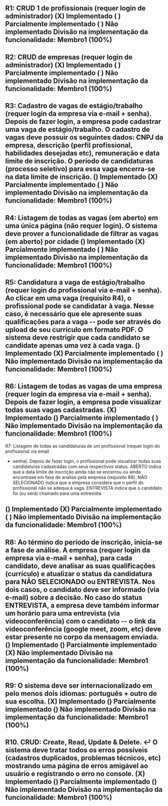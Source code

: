 R1: CRUD 1 de profissionais (requer login de administrador)
(X) Implementado ( ) Parcialmente implementado ( ) Não implementado
Divisão na implementação da funcionalidade: Membro1 (100%)
---------------------------------------------------------------------------------------------------
R2: CRUD de empresas (requer login de administrador)
(X) Implementado ( ) Parcialmente implementado ( ) Não implementado
Divisão na implementação da funcionalidade: Membro1 (100%)
---------------------------------------------------------------------------------------------------
R3: Cadastro de vagas de estágio/trabalho (requer login da empresa via e-mail + senha).
Depois de fazer login, a empresa pode cadastrar uma vaga de estágio/trabalho. O cadastro
de vagas deve possuir os seguintes dados: CNPJ da empresa, descrição (perfil profissional,
habilidades desejadas etc), remuneração e data limite de inscrição. O período de
candidaturas (processo seletivo) para essa vaga encerra-se na data limite de inscrição.
() Implementado (X) Parcialmente implementado ( ) Não implementado
Divisão na implementação da funcionalidade: Membro1 (100%)
---------------------------------------------------------------------------------------------------
R4: Listagem de todas as vagas (em aberto) em uma única página (não requer login). O
sistema deve prover a funcionalidade de filtrar as vagas (em aberto) por cidade
() Implementado (X) Parcialmente implementado ( ) Não implementado
Divisão na implementação da funcionalidade: Membro1 (100%)
---------------------------------------------------------------------------------------------------
R5: Candidatura a vaga de estágio/trabalho (requer login do profissional via e-mail + senha).
Ao clicar em uma vaga (requisito R4), o profissional pode se candidatar à vaga. Nesse caso, é
necessário que ele apresente suas qualificações para a vaga -- pode ser através do upload de
seu currículo em formato PDF. O sistema deve restrigir que cada candidato se candidate
apenas uma vez à cada vaga.
() Implementado (X) Parcialmente implementado ( ) Não implementado
Divisão na implementação da funcionalidade: Membro1 (100%)
---------------------------------------------------------------------------------------------------
R6: Listagem de todas as vagas de uma empresa (requer login da empresa via e-mail +
senha). Depois de fazer login, a empresa pode visualizar todas suas vagas cadastradas.
(X) Implementado () Parcialmente implementado ( ) Não implementado
Divisão na implementação da funcionalidade: Membro1 (100%)
---------------------------------------------------------------------------------------------------
R7: Listagem de todas as candidaturas de um profissional (requer login do profissional via email
+ senha). Depois de fazer login, o profissional pode visualizar todas suas candidaturas
cadastradas com seus respectivos status. ABERTO indica que a data limite de inscrição ainda não se encerrou ou ainda encontrase
em fase de análise pela empresa (requisito R8). NÃO SELECIONADO indica que a
empresa considera que o perfil do profissional não se adequa à vaga. ENTREVISTA
indica que o candidato foi (ou será) chamado para uma entrevista.

() Implementado (X) Parcialmente implementado ( ) Não implementado
Divisão na implementação da funcionalidade: Membro1 (100%)
---------------------------------------------------------------------------------------------------



R8: Ao término do período de inscrição, inicia-se a fase de análise. A empresa (requer login
da empresa via e-mail + senha), para cada candidato, deve analisar as suas qualificações
(currículo) e atualizar o status da candidatura para NÃO SELECIONADO ou ENTREVISTA. Nos
dois casos, o candidato deve ser informado (via e-mail) sobre a decisão. No caso do status
ENTREVISTA, a empresa deve também informar um horário para uma entrevista (via
videoconferência) com o candidato -- o link da videoconferência (google meet, zoom, etc)
deve estar presente no corpo da mensagem enviada.
() Implementado () Parcialmente implementado (X) Não implementado
Divisão na implementação da funcionalidade: Membro1 (100%)
---------------------------------------------------------------------------------------------------
R9: O sistema deve ser internacionalizado em pelo menos dois idiomas: português + outro
de sua escolha.
(X) Implementado () Parcialmente implementado () Não implementado
Divisão na implementação da funcionalidade: Membro1 (100%)
---------------------------------------------------------------------------------------------------
R10. CRUD: Create, Read, Update & Delete. ↩
O sistema deve tratar todos os erros possíveis (cadastros duplicados, problemas técnicos, etc)
mostrando uma página de erros amigável ao usuário e registrando o erro no console.
(X) Implementado () Parcialmente implementado () Não implementado
Divisão na implementação da funcionalidade: Membro1 (100%)
---------------------------------------------------------------------------------------------------
